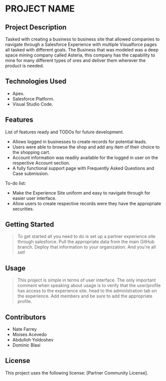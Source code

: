 # PROJECT NAME

## Project Description

Tasked with creating a business to business site that allowed companies to navigate through a Salesforce Experience with multiple Visualforce pages all tasked with different goals. The Business that was modeled was a deep space mining company called Asteria, this company has the capability to mine for many different types of ores and deliver them wherever the product is needed.

## Technologies Used

* Apex.
* Salesforce Platform.
* Visual Studio Code.

## Features

List of features ready and TODOs for future development.
* Allows logged in businesses to create records for potential leads.
* Users were able to browse the shop and add any item of their choice to the shopping cart.
* Account information was readily available for the logged in user on the respective Account section.
* A fully functional support page with Frequently Asked Questions and Case submission.

To-do list:
* Make the Experience Site uniform and easy to navigate through for easier user interface.
* Allow users to create respective records were they have the appropriate securities.

## Getting Started
   
> To get started all you need to do is set up a partner experience site through salesforce.
> Pull the appropriate data from the main GitHub branch.
> Deploy that information to your organization.
> And you're all set!

## Usage

> This project is simple in terms of user interface.
> The only important comment when speaking about usage is to verify that the user/profile has access to the experience site.
> head to the administration tab on the experience.
> Add members and be sure to add the appropriate profile.

## Contributors

* Nate Farrey
* Moises Acevedo
* Abdulloh Yoldoshev
* Dominic Blasi

## License

This project uses the following license: [Partner Community License].
